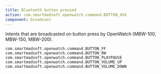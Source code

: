 ```yaml
---
title: Bluetooth button pressed
action: com.smartmadsoft.openwatch.command.BUTTON_XXX
component: broadcast
---
```

Intents that are broadcasted on button press by OpenWatch (MBW-100, MBW-150, MBW-200).

```
com.smartmadsoft.openwatch.command.BUTTON_FF
com.smartmadsoft.openwatch.command.BUTTON_RW
com.smartmadsoft.openwatch.command.BUTTON_PLAYPAUSE
com.smartmadsoft.openwatch.command.BUTTON_VOLUME_UP
com.smartmadsoft.openwatch.command.BUTTON_VOLUME_DOWN
```
